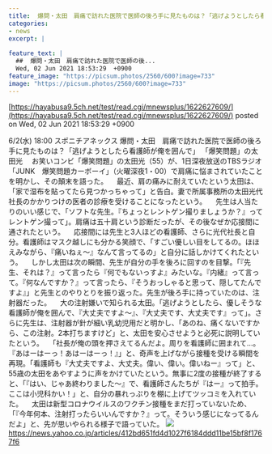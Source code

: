```yaml
---
title:  爆問・太田　肩痛で訪れた医院で医師の後ろ手に見たものは？「逃げようとしたら看護師が俺を囲んで」  
categories:
- news
excerpt: |
  
feature_text: |
  ##  爆問・太田　肩痛で訪れた医院で医師の後...
  Wed, 02 Jun 2021 18:53:29  +0900
feature_image: "https://picsum.photos/2560/600?image=733"
image: "https://picsum.photos/2560/600?image=733"
---
```


[https://hayabusa9.5ch.net/test/read.cgi/mnewsplus/1622627609/](https://hayabusa9.5ch.net/test/read.cgi/mnewsplus/1622627609/)
posted on Wed, 02 Jun 2021 18:53:29  +0900

<!--more-->

6/2(水) 18:00 スポニチアネックス 爆問・太田　肩痛で訪れた医院で医師の後ろ手に見たものは？「逃げようとしたら看護師が俺を囲んで」 「爆笑問題」の太田光 　お笑いコンビ「爆笑問題」の太田光（55）が、1日深夜放送のTBSラジオ「JUNK　爆笑問題カーボーイ」（火曜深夜1・00）で肩痛に悩まされていたことを明かし、その顛末を語った。 　最近、肩の痛みに耐えていたという太田は、「家で湿布を貼ってたら見つかっちゃって」と告白。妻で所属事務所の太田光代社長のかかりつけの医者の診療を受けることになったという。 　先生は人当たりのいい感じで、「ソフトな先生。『ちょっとレントゲン撮りましょうか？』ってレントゲン撮って」。肩痛は五十肩という診断だったが、その後なぜか応接間に通されたという。 　応接間には先生と3人ほどの看護師、さらに光代社長と自分。看護師はマスク越しにも分かる笑顔で、「すごい優しい目をしてるの。ほほえみながら、『痛いねぇ〜』なんて言ってるの」と自分に話しかけてくれたという。 　しかし太田は次の瞬間、先生が自分の手を後ろに回すのを目撃。「『先生、それは？』って言ったら『何でもないっすよ』みたいな。『内緒』って言って。『何なんですか？』って言ったら、『そうおっしゃると思って、隠してたんですよ』」と先生とのやりとりを振り返った。先生が後ろ手に持っていたのは、注射器だった。 　大の注射嫌いで知られる太田。「逃げようとしたら、優しそうな看護師が俺を囲んで、『大丈夫ですよ〜』、『大丈夫です、大丈夫です』って」。さらに先生は、注射器が針が細い乳幼児用だと明かし、「あのね、痛くないですから、この注射。2本打ちますけど」と、太田を安心させようと必死に説明していたという。 　「社長が俺の頭を押さえてるんだよ。周りを看護師に囲まれて…。『あはーはーっ！あはーはーっ！』」と、奇声を上げながら接種を受ける瞬間を再現。「看護師も『大丈夫ですよ、大丈夫。偉い、偉い。偉いねー』って」と、55歳の太田をあやすように声をかけていたという。無事に2度の接種が終了すると、「『はい、じゃあ終わりました〜』で、看護師さんたちが『はー』って拍手。ここは小児科かい！」と、自分の暴れっぷりを棚に上げてツッコミを入れていた。 　太田は新型コロナウイルスのワクチン接種をまだ打っていないため、「『今年何本、注射打ったらいいんですか？』って。そういう感じになってるんだよ」と、先が思いやられる様子で語っていた。 ![](https://amd-pctr.c.yimg.jp/r/iwiz-amd/20210602-00000220-spnannex-000-5-view.jpg) https://news.yahoo.co.jp/articles/412bd651fd4d1027f6184ddd11be15bf8f1767f6
